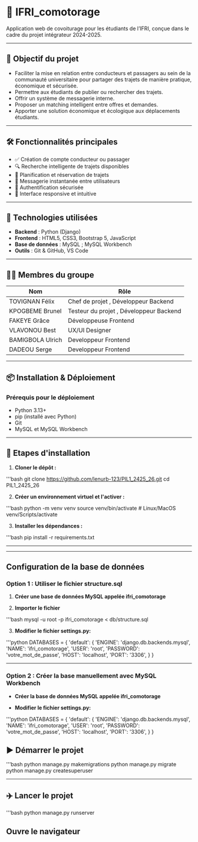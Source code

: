 # 🚗 IFRI_comotorage

Application web de covoiturage pour les étudiants de l’IFRI, conçue dans le cadre du projet intégrateur 2024-2025.

---

## 📌 Objectif du projet

- Faciliter la mise en relation entre conducteurs et passagers au sein de la communauté universitaire pour partager des trajets de manière pratique, économique et sécurisée.
- Permettre aux étudiants de publier ou rechercher des trajets.
- Offrir un système de messagerie interne.
- Proposer un matching intelligent entre offres et demandes.
- Apporter une solution économique et écologique aux déplacements étudiants.



---

## 🛠️ Fonctionnalités principales

- ✅ Création de compte conducteur ou passager
- 🔍 Recherche intelligente de trajets disponibles
- 📅 Planification et réservation de trajets
- 💬 Messagerie instantanée entre utilisateurs
- 🔐 Authentification sécurisée
- 🧭 Interface responsive et intuitive

---

## 🧪 Technologies utilisées

- **Backend** : Python (Django) 
- **Frontend** : HTML5, CSS3, Bootstrap 5, JavaScript
- **Base de données** :  MySQL ; MySQL Workbench
- **Outils** : Git & GitHub, VS Code

---

## 🧑‍💻 Membres du groupe

| Nom | Rôle |
|-----|------|
| TOVIGNAN Félix | Chef de projet , Développeur Backend |
| KPOGBEME Brunel | Testeur du projet , Développeur Backend |
| FAKEYE Grâce | Développeuse Frontend |
| VLAVONOU Best | UX/UI Designer |
| BAMIGBOLA Ulrich | Developpeur Frontend |
| DADEOU Serge | Developpeur Frontend |

---

## 📦 Installation & Déploiement

### Prérequis pour le déploiement


- Python 3.13+
- pip (installé avec Python)
- Git
- MySQL et MySQL Workbench



---

## :book: Etapes d'installation

1. **Cloner le dépôt :**

'''bash
git clone https://github.com/lenurb-123/PIL1_2425_26.git
cd PIL1_2425_26

2. **Créer  un environnement virtuel et l'activer :**

'''bash
python -m venv venv 
source venv/bin/activate # Linux/MacOS
venv/Scripts/activate  

3. **Installer les dépendances :**

'''bash
pip install -r requirements.txt



---
___
## Configuration de la base de données 

### Option 1 : Utiliser le fichier structure.sql

1. **Créer une base de données MySQL appelée ifri_comotorage**

2. **Importer le fichier**

'''bash
mysql -u root -p ifri_comotorage < db/structure.sql

3. **Modifier le fichier settings.py:**

'''python
DATABASES = {
    'default': {
        'ENGINE': 'django.db.backends.mysql',
        'NAME': 'ifri_comotorage',
        'USER': 'root',
        'PASSWORD': 'votre_mot_de_passe',
        'HOST': 'localhost',
        'PORT': '3306',
    }
}



---
### Option 2 : Créer la base manuellement avec MySQL Workbench 

- **Créer la base de données MySQL appelée ifri_comotorage**

- **Modifier le fichier settings.py:**
  
'''python
DATABASES = {
    'default': {
        'ENGINE': 'django.db.backends.mysql',
        'NAME': 'ifri_comotorage',
        'USER': 'root',
        'PASSWORD': 'votre_mot_de_passe',
        'HOST': 'localhost',
        'PORT': '3306',
    }
}

## :arrow_forward: Démarrer le projet 

'''bash
python manage.py makemigrations
python manage.py migrate
python manage.py createsuperuser


---

## :airplane: Lancer le projet 

'''bash
python manage.py runserver

## Ouvre le navigateur 
